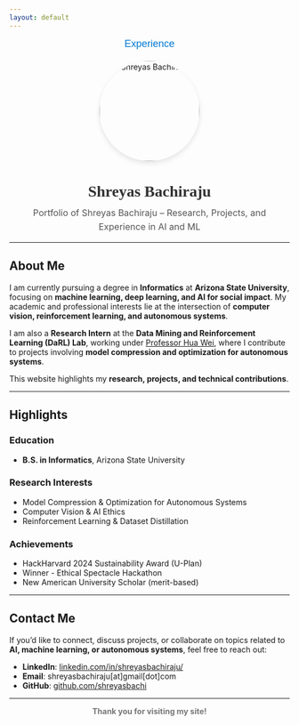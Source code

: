 ```yaml
---
layout: default
---
```


<!-- Navigation Bar -->
<nav style="text-align: center; margin-bottom: 20px; font-family: 'Arial', sans-serif;">
  <a href="experience.md" style="margin: 0 15px; font-size: 18px; text-decoration: none; color: #0078D4; font-weight: 500;">Experience</a>
</nav>

<!-- Profile Photo -->
<p style="text-align: center;">
  <img src="images/profile.jpg" alt="Shreyas Bachiraju" style="width: 180px; height: 180px; border-radius: 50%; object-fit: cover; box-shadow: 0 4px 10px rgba(0, 0, 0, 0.1);" />
</p>

<!-- Header -->
<h1 style="text-align: center; font-size: 28px; color: #333; font-family: 'Georgia', serif; margin-bottom: 10px;">Shreyas Bachiraju</h1>
<p style="text-align: center; font-size: 16px; color: #555; line-height: 1.6; max-width: 600px; margin: 0 auto;">
  Portfolio of Shreyas Bachiraju – Research, Projects, and Experience in AI and ML
</p>

---

## About Me

I am currently pursuing a degree in **Informatics** at **Arizona State University**, focusing on **machine learning, deep learning, and AI for social impact**. My academic and professional interests lie at the intersection of **computer vision, reinforcement learning, and autonomous systems**.  

I am also a **Research Intern** at the **Data Mining and Reinforcement Learning (DaRL) Lab**, working under [Professor Hua Wei](https://www.public.asu.edu/~hwei27/index.html), where I contribute to projects involving **model compression and optimization for autonomous systems**.  

This website highlights my **research, projects, and technical contributions**.

---

## Highlights

### Education
- **B.S. in Informatics**, Arizona State University  

### Research Interests
- Model Compression & Optimization for Autonomous Systems  
- Computer Vision & AI Ethics  
- Reinforcement Learning & Dataset Distillation  

### Achievements
- HackHarvard 2024 Sustainability Award (U-Plan)  
- Winner - Ethical Spectacle Hackathon  
- New American University Scholar (merit-based)  

---

## Contact Me

If you’d like to connect, discuss projects, or collaborate on topics related to **AI, machine learning, or autonomous systems**, feel free to reach out:  

- **LinkedIn**: [linkedin.com/in/shreyasbachiraju/](https://www.linkedin.com/in/shreyasbachiraju/)  
- **Email**: shreyasbachiraju[at]gmail[dot]com  
- **GitHub**: [github.com/shreyasbachi](https://github.com/shreyasbachi)  

---

<p style="text-align: center; font-size: 14px; color: #777;">
  <strong>Thank you for visiting my site!</strong>
</p>

